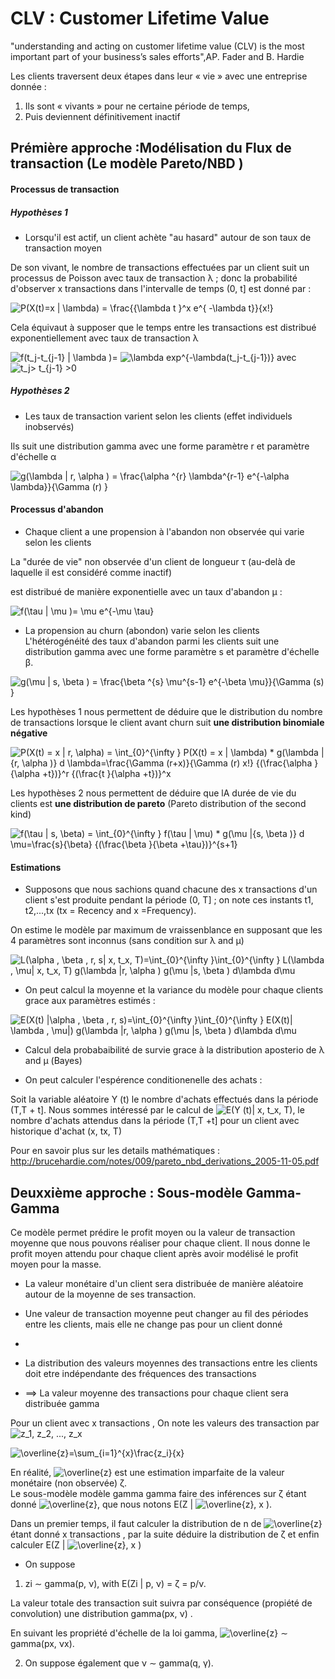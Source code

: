 # CLV : Customer Lifetime Value

"understanding and acting on customer lifetime value (CLV) is the most important part of your business’s sales efforts",AP. Fader and B. Hardie


Les clients traversent deux étapes dans leur « vie » avec une entreprise donnée :
1.  Ils sont « vivants » pour ne certaine période de temps, 
2.  Puis deviennent définitivement inactif

## Prémière approche :Modélisation du Flux de transaction (Le modèle Pareto/NBD )
#### Processus de transaction
##### Hypothèses 1
+ Lorsqu'il est actif, un client achète "au hasard" autour de son taux de transaction moyen 

De son vivant, le nombre de transactions effectuées par un client suit un processus de Poisson avec
taux de transaction λ ; donc la probabilité d'observer x transactions dans l'intervalle de temps
(0, t] est donné par :

<img src="https://latex.codecogs.com/svg.image?P(X(t)=x&space;|&space;\lambda)&space;=&space;&space;\frac{{\lambda&space;t&space;}^x&space;e^{&space;-\lambda&space;t}}{x!}" title="P(X(t)=x | \lambda) = \frac{{\lambda t }^x e^{ -\lambda t}}{x!}" />

Cela équivaut à supposer que le temps entre les transactions est distribué exponentiellement
avec taux de transaction λ

<img src="https://latex.codecogs.com/svg.image?f(t_j-t_{j-1}&space;|&space;\lambda&space;)=" title="f(t_j-t_{j-1} | \lambda )=" /> <img src="https://latex.codecogs.com/svg.image?\lambda&space;exp^{-\lambda(t_j-t_{j-1})}&space;&space;&space;&space;&space;&space;&space;&space;" title="\lambda exp^{-\lambda(t_j-t_{j-1})} " />      avec  <img src="https://latex.codecogs.com/svg.image?t_j>&space;t_{j-1}&space;>0" title="t_j> t_{j-1} >0" />

##### Hypothèses 2
+ Les taux de transaction varient selon les clients (effet individuels inobservés)

Ils suit une distribution gamma avec une forme paramètre r et paramètre d'échelle α 

<img src="https://latex.codecogs.com/svg.image?g(\lambda&space;|&space;r,&space;\alpha&space;)&space;=&space;\frac{\alpha&space;^{r}&space;\lambda^{r-1}&space;e^{-\alpha&space;\lambda}}{\Gamma&space;(r)&space;}&space;" title="g(\lambda | r, \alpha ) = \frac{\alpha ^{r} \lambda^{r-1} e^{-\alpha \lambda}}{\Gamma (r) } " />

#### Processus d'abandon
+ Chaque client a une propension à l'abandon non observée qui varie selon les clients

La "durée de vie" non observée d'un client de longueur τ (au-delà de laquelle il est considéré comme inactif)

est distribué de manière exponentielle avec un taux d'abandon μ :

<img src="https://latex.codecogs.com/svg.image?f(\tau&space;&space;|&space;\mu&space;)=&space;\mu&space;e^{-\mu&space;\tau}" title="f(\tau | \mu )= \mu e^{-\mu \tau}" />

+ La propension au churn (abondon) varie selon les clients
L'hétérogénéité des taux d'abandon parmi les clients suit une distribution gamma avec une forme
paramètre s et paramètre d'échelle β.

<img src="https://latex.codecogs.com/svg.image?g(\mu&space;|&space;s,&space;\beta&space;)&space;=&space;\frac{\beta&space;^{s}&space;\mu^{s-1}&space;e^{-\beta&space;\mu}}{\Gamma&space;(s)&space;}&space;" title="g(\mu | s, \beta ) = \frac{\beta ^{s} \mu^{s-1} e^{-\beta \mu}}{\Gamma (s) } " />


Les hypothèses 1 nous permettent de déduire que le distribution du nombre de transactions lorsque le client avant churn suit **une distribution binomiale négative** 

<img src="https://latex.codecogs.com/svg.image?P(X(t)&space;=&space;x&space;|&space;r,&space;\alpha)&space;=&space;&space;\int_{0}^{\infty&space;}&space;P(X(t)&space;=&space;x&space;|&space;\lambda)&space;&space;*&space;g(\lambda&space;|{r,&space;\alpha&space;)}&space;d&space;\lambda=\frac{\Gamma&space;(r&plus;x)}{\Gamma&space;(r)&space;x!}&space;{(\frac{\alpha&space;}{\alpha&space;&plus;t})}^r&space;&space;{(\frac{t&space;}{\alpha&space;&plus;t})}^x" title="P(X(t) = x | r, \alpha) = \int_{0}^{\infty } P(X(t) = x | \lambda) * g(\lambda |{r, \alpha )} d \lambda=\frac{\Gamma (r+x)}{\Gamma (r) x!} {(\frac{\alpha }{\alpha +t})}^r {(\frac{t }{\alpha +t})}^x" />


Les hypothèses 2 nous permettent de déduire que lA durée de vie du clients   est **une distribution de pareto** (Pareto distribution of the second kind)

<img src="https://latex.codecogs.com/svg.image?f(\tau&space;&space;|&space;s,&space;\beta)&space;=&space;&space;\int_{0}^{\infty&space;}&space;f(\tau&space;&space;|&space;\mu)&space;&space;*&space;g(\mu&space;|{s,&space;\beta&space;)}&space;d&space;\mu=\frac{s}{\beta}&space;{(\frac{\beta&space;}{\beta&space;&plus;\tau})}^{s&plus;1}" title="f(\tau | s, \beta) = \int_{0}^{\infty } f(\tau | \mu) * g(\mu |{s, \beta )} d \mu=\frac{s}{\beta} {(\frac{\beta }{\beta +\tau})}^{s+1}" />

#### Estimations

+ Supposons que nous sachions quand chacune des x transactions d'un client s'est produite pendant la période (0, T] ;
on note ces instants t1, t2,...,tx  (tx = Recency and x =Frequency).

On estime le modèle par maximum de vraissenblance en supposant que les 4 paramètres sont inconnus (sans condition sur λ and μ)

<img src="https://latex.codecogs.com/svg.image?L(\alpha&space;,&space;\beta&space;,&space;r,&space;&space;s|&space;x,&space;t_x,&space;T)=\int_{0}^{\infty&space;}\int_{0}^{\infty&space;}&space;L(\lambda&space;&space;,&space;\mu|&space;x,&space;t_x,&space;&space;T)&space;g(\lambda&space;|r,&space;\alpha&space;)&space;&space;g(\mu&space;|s,&space;\beta&space;)&space;d\lambda&space;d\mu&space;" title="L(\alpha , \beta , r, s| x, t_x, T)=\int_{0}^{\infty }\int_{0}^{\infty } L(\lambda , \mu| x, t_x, T) g(\lambda |r, \alpha ) g(\mu |s, \beta ) d\lambda d\mu " />

+ On peut calcul la moyenne et la variance du modèle pour chaque clients grace aux paramètres estimés :

<img src="https://latex.codecogs.com/svg.image?E(X(t)&space;|\alpha&space;,&space;\beta&space;,&space;r,&space;&space;s)=\int_{0}^{\infty&space;}\int_{0}^{\infty&space;}&space;E(X(t)|&space;\lambda&space;&space;,&space;\mu|)&space;g(\lambda&space;|r,&space;\alpha&space;)&space;&space;g(\mu&space;|s,&space;\beta&space;)&space;d\lambda&space;d\mu&space;" title="E(X(t) |\alpha , \beta , r, s)=\int_{0}^{\infty }\int_{0}^{\infty } E(X(t)| \lambda , \mu|) g(\lambda |r, \alpha ) g(\mu |s, \beta ) d\lambda d\mu " />


+ Calcul dela probabaibilité de survie grace à la distribution aposterio de λ and μ (Bayes)

+  On peut calculer l'espérence conditionenelle des achats :

Soit la variable aléatoire Y (t) le nombre d'achats effectués dans la période (T,T + t]. 
Nous sommes intéressé par le calcul de <img src="https://latex.codecogs.com/svg.image?E(Y&space;(t)|&space;x,&space;t_x,&space;T)" title="E(Y (t)| x, t_x, T)" />, le nombre d'achats attendus dans la période (T,T +t] pour un client avec historique d'achat (x, tx, T)



Pour en savoir plus sur les details mathématiques : http://brucehardie.com/notes/009/pareto_nbd_derivations_2005-11-05.pdf


## Deuxxième approche : Sous-modèle Gamma-Gamma
 Ce modèle permet  prédire le profit  moyen ou la valeur de transaction moyenne  que nous pouvons réaliser pour chaque client.
 Il nous donne le profit moyen attendu pour chaque client après avoir modélisé le profit moyen pour la masse.
 
+ La valeur monétaire d'un client  sera distribuée de manière aléatoire autour de la moyenne de ses transaction.


+  Une valeur de transaction moyenne peut changer au fil des périodes entre les clients, mais elle ne change pas pour un client donné
+  
+  La distribution des valeurs moyennes des transactions entre les clients doit etre  indépendante des fréquences des transactions

+  ==> La valeur moyenne des transactions pour chaque client sera distribuée gamma 


Pour un client avec x transactions , On note les valeurs des transaction par <img src="https://latex.codecogs.com/svg.image?z_1,&space;z_2,&space;...,&space;z_x" title="z_1, z_2, ..., z_x" />

<img src="https://latex.codecogs.com/svg.image?\overline{z}=\sum_{i=1}^{x}\frac{z_i}{x}" title="\overline{z}=\sum_{i=1}^{x}\frac{z_i}{x}" />


En réalité, <img src="https://latex.codecogs.com/svg.image?\overline{z}" title="\overline{z}" /> est une estimation imparfaite de la valeur monétaire  (non observée)
ζ.  
Le sous-modèle modèle gamma gamma faire des inférences sur ζ étant donné <img src="https://latex.codecogs.com/svg.image?\overline{z}" title="\overline{z}" />, que nous notons
E(Z | <img src="https://latex.codecogs.com/svg.image?\overline{z}" title="\overline{z}" />, x ). 

Dans un premier temps, il faut calculer la distribution de n de <img src="https://latex.codecogs.com/svg.image?\overline{z}" title="\overline{z}" /> étant donné x
transactions , par la suite déduire la distribution de ζ  et enfin calculer E(Z | <img src="https://latex.codecogs.com/svg.image?\overline{z}" title="\overline{z}" />, x )
+ On suppose
 1. zi ∼ gamma(p, ν), with E(Zi | p, ν) = ζ = p/ν.
 
  La valeur totale des transaction suit  suivra par conséquence (propiété de convolution) une distribution  gamma(px, ν) . 
  
  En suivant les propriété d'échelle de la loi gamma,  <img src="https://latex.codecogs.com/svg.image?\overline{z}" title="\overline{z}" /> ∼ gamma(px, νx). 
  
 2. On suppose également que ν ∼ gamma(q, γ).
